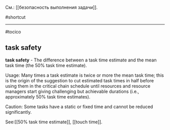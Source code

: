 См.: [[безопасность выполнения задачи]].

#shortcut




<hr/>

#tocico

## task safety

<b>task safety</b> -  The difference between a task time estimate and the mean task time (the 50% task time estimate).



Usage: Many times a task estimate is twice or more the mean task time; this is the origin of the suggestion to cut estimated task times in half before using them in the critical chain schedule until resources and resource managers start giving challenging but achievable durations (i.e., approximately 50%  task time estimates).  

Caution: Some tasks have a static or fixed time and cannot be reduced significantly.




See:[[50% task time estimate]], [[touch time]].
